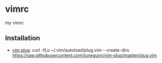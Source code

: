 # vimrc
my vimrc

## Installation

- [vim plug](https://github.com/junegunn/vim-plug): curl -fLo ~/.vim/autoload/plug.vim --create-dirs \
    https://raw.githubusercontent.com/junegunn/vim-plug/master/plug.vim

